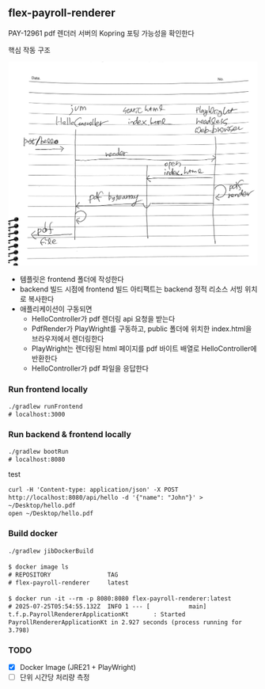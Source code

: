 ## flex-payroll-renderer

PAY-12961 pdf 렌더러 서버의 Kopring 포팅 가능성을 확인한다

핵심 작동 구조

![](docs/sequence.JPEG)

- 템플릿은 frontend 폴더에 작성한다
- backend 빌드 시점에 frontend 빌드 아티팩트는 backend 정적 리소스 서빙 위치로 복사한다
- 애플리케이션이 구동되면
  - HelloController가 pdf 렌더링 api 요청을 받는다
  - PdfRender가 PlayWright를 구동하고, public 폴더에 위치한 index.html을 브라우저에서 렌더링한다
  - PlayWright는 렌더링된 html 페이지를 pdf 바이트 배열로 HelloController에 반환한다
  - HelloController가 pdf 파일을 응답한다

### Run frontend locally

```shell
./gradlew runFrontend
# localhost:3000
```

### Run backend & frontend locally

```shell
./gradlew bootRun
# localhost:8080
```

test

```shell
curl -H 'Content-type: application/json' -X POST http://localhost:8080/api/hello -d '{"name": "John"}' > ~/Desktop/hello.pdf
open ~/Desktop/hello.pdf
```

### Build docker

```shell
./gradlew jibDockerBuild

$ docker image ls
# REPOSITORY                TAG
# flex-payroll-renderer     latest

$ docker run -it --rm -p 8080:8080 flex-payroll-renderer:latest
# 2025-07-25T05:54:55.132Z  INFO 1 --- [           main] t.f.p.PayrollRendererApplicationKt       : Started PayrollRendererApplicationKt in 2.927 seconds (process running for 3.798)
```

### TODO

- [x] Docker Image (JRE21 + PlayWright)
- [ ] 단위 시간당 처리량 측정
